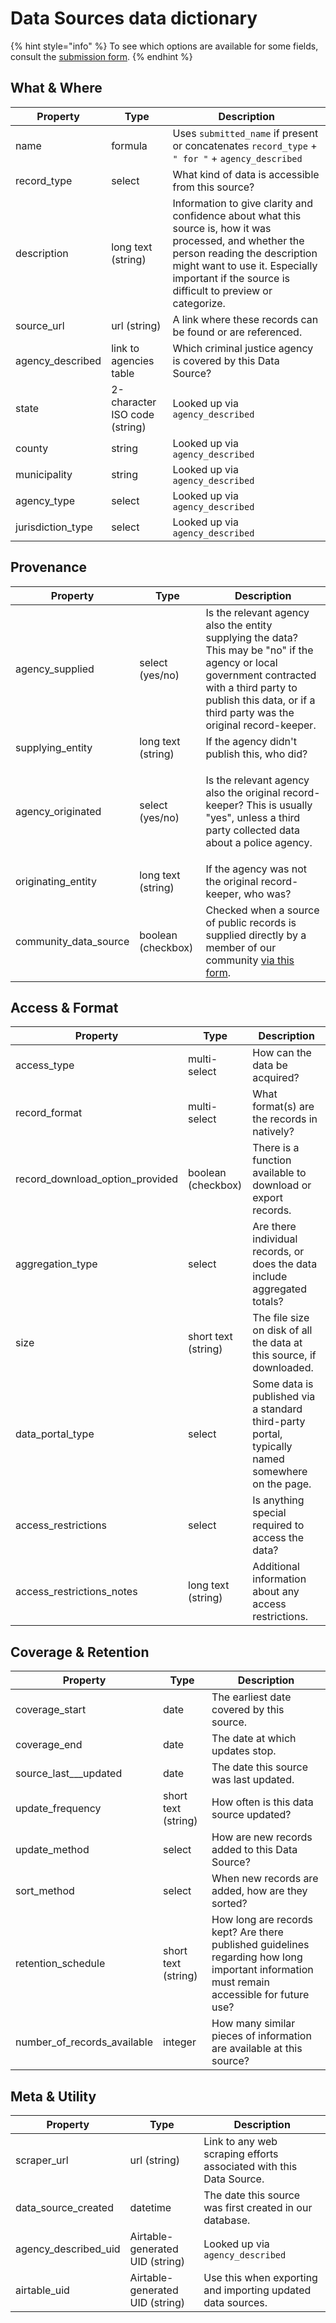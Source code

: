# Data Sources data dictionary

{% hint style="info" %}
To see which options are available for some fields, consult the [submission form](https://airtable.com/shrJafakrcmTxHU2i).
{% endhint %}

## What & Where

| Property           | Type                          | Description                                                                                                                                                                                                                                |
| ------------------ | ----------------------------- | ------------------------------------------------------------------------------------------------------------------------------------------------------------------------------------------------------------------------------------------ |
| name               | formula                       | Uses `submitted_name` if present or concatenates `record_type` + `" for "` + `agency_described`                                                                                                                                            |
| record\_type       | select                        | What kind of data is accessible from this source?                                                                                                                                                                                          |
| description        | long text (string)            | Information to give clarity and confidence about what this source is, how it was processed, and whether the person reading the description might want to use it. Especially important if the source is difficult to preview or categorize. |
| source\_url        | url (string)                  | A link where these records can be found or are referenced.                                                                                                                                                                                 |
| agency\_described  | link to agencies table        | Which criminal justice agency is covered by this Data Source?                                                                                                                                                                              |
| state              | 2-character ISO code (string) | Looked up via `agency_described`                                                                                                                                                                                                           |
| county             | string                        | Looked up via `agency_described`                                                                                                                                                                                                           |
| municipality       | string                        | Looked up via `agency_described`                                                                                                                                                                                                           |
| agency\_type       | select                        | Looked up via `agency_described`                                                                                                                                                                                                           |
| jurisdiction\_type | select                        | Looked up via `agency_described`                                                                                                                                                                                                           |

## Provenance

| Property                | Type               | Description                                                                                                                                                                                                           |
| ----------------------- | ------------------ | --------------------------------------------------------------------------------------------------------------------------------------------------------------------------------------------------------------------- |
| agency\_supplied        | select (yes/no)    | Is the relevant agency also the entity supplying the data? This may be "no" if the agency or local government contracted with a third party to publish this data, or if a third party was the original record-keeper. |
| supplying\_entity       | long text (string) | If the agency didn't publish this, who did?                                                                                                                                                                           |
| agency\_originated      | select (yes/no)    | <p>Is the relevant agency also the original record-keeper? This is usually "yes", unless a third party collected data about a police agency.<br></p>                                                                  |
| originating\_entity     | long text (string) | If the agency was not the original record-keeper, who was?                                                                                                                                                            |
| community\_data\_source | boolean (checkbox) | Checked when a source of public records is supplied directly by a member of our community [via this form](contribute-data-sources.md#submit-data-youve-collected).                                                    |

## Access & Format

| Property                           | Type                | Description                                                                                      |
| ---------------------------------- | ------------------- | ------------------------------------------------------------------------------------------------ |
| access\_type                       | multi-select        | How can the data be acquired?                                                                    |
| record\_format                     | multi-select        | What format(s) are the records in natively?                                                      |
| record\_download\_option\_provided | boolean (checkbox)  | There is a function available to download or export records.                                     |
| aggregation\_type                  | select              | Are there individual records, or does the data include aggregated totals?                        |
| size                               | short text (string) | The file size on disk of all the data at this source, if downloaded.                             |
| data\_portal\_type                 | select              | Some data is published via a standard third-party portal, typically named somewhere on the page. |
| access\_restrictions               | select              | Is anything special required to access the data?                                                 |
| access\_restrictions\_notes        | long text (string)  | Additional information about any access restrictions.                                            |

## Coverage & Retention

| Property                       | Type                | Description                                                                                                                               |
| ------------------------------ | ------------------- | ----------------------------------------------------------------------------------------------------------------------------------------- |
| coverage\_start                | date                | The earliest date covered by this source.                                                                                                 |
| coverage\_end                  | date                | The date at which updates stop.                                                                                                           |
| source\_last_\__updated        | date                | The date this source was last updated.                                                                                                    |
| update\_frequency              | short text (string) | How often is this data source updated?                                                                                                    |
| update\_method                 | select              | How are new records added to this Data Source?                                                                                            |
| sort\_method                   | select              | When new records are added, how are they sorted?                                                                                          |
| retention\_schedule            | short text (string) | How long are records kept? Are there published guidelines regarding how long important information must remain accessible for future use? |
| number\_of\_records\_available | integer             | How many similar pieces of information are available at this source?                                                                      |

## Meta & Utility

| Property               | Type                            | Description                                                        |
| ---------------------- | ------------------------------- | ------------------------------------------------------------------ |
| scraper\_url           | url (string)                    | Link to any web scraping efforts associated with this Data Source. |
| data\_source\_created  | datetime                        | The date this source was first created in our database.            |
| agency\_described\_uid | Airtable-generated UID (string) | Looked up via `agency_described`                                   |
| airtable\_uid          | Airtable-generated UID (string) | Use this when exporting and importing updated data sources.        |

